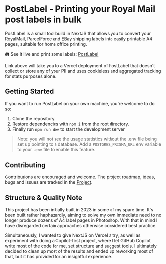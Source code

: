 # PostLabel - Printing your Royal Mail post labels in bulk

PostLabel is a small tool build in NextJS that allows you to convert your RoyalMail, ParcelForce and EBay shipping labels into easily printable A4 pages, suitable for home office printing.

🖨️ See it live and print some labels: [PostLabel](https://postlabel.neveroff.dev/)

Link above will take you to a Vercel deployment of PostLabel that doesn't collect or store any of your PII and uses cookieless and aggregated tracking for stats purposes alone.

## Getting Started

If you want to run PostLabel on your own machine, you're welcome to do so:

1. Clone the repository.
2. Restore dependencies with `npm i` from the root directory.
3. Finally run `npm run dev` to start the development server

> Note: you will not see the usage statistics without the .env file being set up pointing to a database. Add a `POSTGRES_PRISMA_URL` env variable to your `.env` file to enable this feature.

## Contributing

Contributions are encouraged and welcome. The project roadmap, ideas, bugs and issues are tracked in the [Project](https://github.com/users/MNeverOff/projects/1).

## Structure & Quality Note

This project has been initially built in 2023 in some of my spare time. It's been built rather haphazardly, aiming to solve my own immediate need to no longer produce dozens of A4 label pages in Photoshop. With that in mind I have disregarded certain approaches otherwise considered best practice.

Simultaneously, I wanted to give NextJS on Vercel a try, as well as experiment with doing a Copilot-first project, where I let GitHub Copilot write most of the code for me, set structure and suggest tools. I ultimately decided to clean up most of the results and ended up reworking most of that, but it has provided for an insightful experience.
